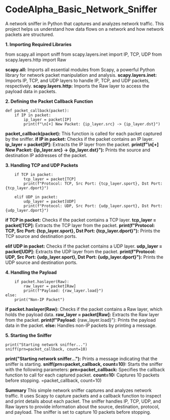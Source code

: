 # CodeAlpha_Basic_Network_Sniffer
  A network sniffer in Python that captures and analyzes network traffic. This project helps us understand how data flows on a network and how network packets are structured.

**1. Importing Required Libraries**

from scapy.all import sniff
from scapy.layers.inet import IP, TCP, UDP
from scapy.layers.http import Raw


**scapy.all:** Imports all essential modules from Scapy, a powerful Python library for network packet manipulation and analysis.
**scapy.layers.inet:** Imports IP, TCP, and UDP layers to handle IP, TCP, and UDP packets, respectively.
**scapy.layers.http:** Imports the Raw layer to access the payload data in packets.

**2. Defining the Packet Callback Function**

    def packet_callback(packet):
        if IP in packet:
            ip_layer = packet[IP]
            print(f"\n[+] New Packet: {ip_layer.src} -> {ip_layer.dst}")


**packet_callback(packet):** This function is called for each packet captured by the sniffer.
**if IP in packet:** Checks if the packet contains an IP layer.
**ip_layer = packet[IP]:** Extracts the IP layer from the packet.
**print(f"\n[+] New Packet: {ip_layer.src} -> {ip_layer.dst}"):** Prints the source and destination IP addresses of the packet.

**3. Handling TCP and UDP Packets**

        if TCP in packet:
            tcp_layer = packet[TCP]
            print(f"Protocol: TCP, Src Port: {tcp_layer.sport}, Dst Port: {tcp_layer.dport}")
        
        elif UDP in packet:
            udp_layer = packet[UDP]
            print(f"Protocol: UDP, Src Port: {udp_layer.sport}, Dst Port: {udp_layer.dport}")


**if TCP in packet:** Checks if the packet contains a TCP layer.
**tcp_layer = packet[TCP]:** Extracts the TCP layer from the packet.
**print(f"Protocol: TCP, Src Port: {tcp_layer.sport}, Dst Port: {tcp_layer.dport}"):** Prints the TCP source and destination ports.

**elif UDP in packet:** Checks if the packet contains a UDP layer.
**udp_layer = packet[UDP]:** Extracts the UDP layer from the packet.
**print(f"Protocol: UDP, Src Port: {udp_layer.sport}, Dst Port: {udp_layer.dport}"):** Prints the UDP source and destination ports.

**4. Handling the Payload**

        if packet.haslayer(Raw):
            raw_layer = packet[Raw]
            print(f"Payload: {raw_layer.load}")
    else:
        print("Non-IP Packet")


**if packet.haslayer(Raw):** Checks if the packet contains a Raw layer, which holds the payload data.
**raw_layer = packet[Raw]:** Extracts the Raw layer from the packet.
**print(f"Payload:** {raw_layer.load}"): Prints the payload data in the packet.
**else:** Handles non-IP packets by printing a message.

**5. Starting the Sniffer**

    print("Starting network sniffer...")
    sniff(prn=packet_callback, count=10)


**print("Starting network sniffer..."):** Prints a message indicating that the sniffer is starting.
**sniff(prn=packet_callback, count=10):** Starts the sniffer with the following parameters:
**prn=packet_callback:** Specifies the callback function to call for each captured packet.
**count=10:** Captures 10 packets before stopping.
=packet_callback, count=10)

**Summary**
This simple network sniffer captures and analyzes network traffic. It uses Scapy to capture packets and a callback function to inspect and print details about each packet. The sniffer handles IP, TCP, UDP, and Raw layers to provide information about the source, destination, protocol, and payload. The sniffer is set to capture 10 packets before stopping.

